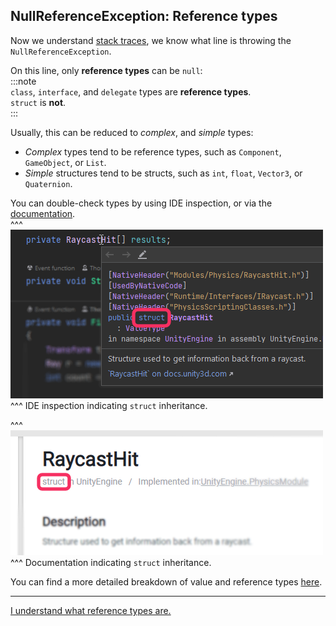 ## NullReferenceException: Reference types
Now we understand [stack traces](Stack%20Trace.md), we know what line is throwing the `NullReferenceException`.  

On this line, only **reference types** can be `null`:  
:::note  
`class`, `interface`, and `delegate` types are **reference types**.  
`struct` is **not**.  
:::  

Usually, this can be reduced to *complex*, and *simple* types:  
- *Complex* types tend to be reference types, such as `Component`, `GameObject`, or `List`.  
- *Simple* structures tend to be structs, such as `int`, `float`, `Vector3`, or `Quaternion`.  

You can double-check types by using IDE inspection, or via the [documentation](https://docs.unity3d.com/ScriptReference/).  
^^^
![IDE inspection](struct-ide-inspection.png)  
^^^ IDE inspection indicating `struct` inheritance.

^^^
![Struct in the ScriptReference](struct-documentation.png)  
^^^ Documentation indicating `struct` inheritance.

You can find a more detailed breakdown of value and reference types [here](../../../Value%20And%20Reference%20Types.md).

---  

[I understand what reference types are.](Access.md)